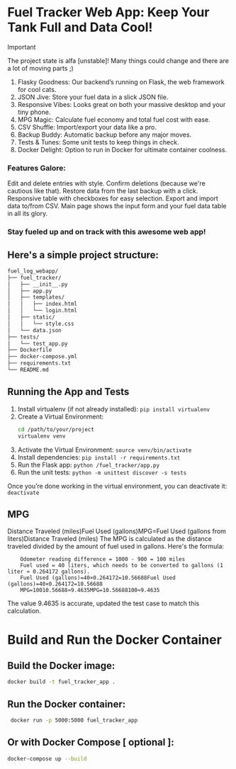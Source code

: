 # Fuel Tracker Web App: Keep Your Tank Full and Data Cool!

> [!IMPORTANT]
> The project state is alfa [unstable]!
> Many things could change and there are a lot of moving parts ;)

1. Flasky Goodness: Our backend’s running on Flask, the web framework for cool cats.
2. JSON Jive: Store your fuel data in a slick JSON file.
3. Responsive Vibes: Looks great on both your massive desktop and your tiny phone.
4. MPG Magic: Calculate fuel economy and total fuel cost with ease.
5. CSV Shuffle: Import/export your data like a pro.
6. Backup Buddy: Automatic backup before any major moves.
7. Tests & Tunes: Some unit tests to keep things in check.
8. Docker Delight: Option to run in Docker for ultimate container coolness.

### Features Galore:

Edit and delete entries with style.
Confirm deletions (because we're cautious like that).
Restore data from the last backup with a click.
Responsive table with checkboxes for easy selection.
Export and import data to/from CSV.
Main page shows the input form and your fuel data table in all its glory.

### Stay fueled up and on track with this awesome web app!


## Here's a simple project structure:
```bash
fuel_log_webapp/
├── fuel_tracker/
│   ├── __init__.py
│   ├── app.py
│   ├── templates/
│   │   ├── index.html
│   │   └── login.html
│   ├── static/
│   │   └── style.css
│   └── data.json
├── tests/
│   └── test_app.py
├── Dockerfile
├── docker-compose.yml
├── requirements.txt
└── README.md
```

## Running the App and Tests

1. Install virtualenv (if not already installed): `pip install virtualenv`
2. Create a Virtual Environment: 
     ```bash
     cd /path/to/your/project
     virtualenv venv
     ```
3. Activate the Virtual Environment: `source venv/bin/activate` 
4. Install dependencies: `pip install -r requirements.txt`
5. Run the Flask app: `python /fuel_tracker/app.py`
6. Run the unit tests: `python -m unittest discover -s tests`

Once you’re done working in the virtual environment, you can deactivate it: `deactivate`

## MPG

Distance Traveled (miles)Fuel Used (gallons)MPG=Fuel Used (gallons from liters)Distance Traveled (miles)
The MPG is calculated as the distance traveled divided by the amount of fuel used in gallons. Here's the formula:
```
    Odometer reading difference = 1000 - 900 = 100 miles
    Fuel used = 40 liters, which needs to be converted to gallons (1 liter ≈ 0.264172 gallons).
    Fuel Used (gallons)=40×0.264172=10.56688Fuel Used (gallons)=40×0.264172=10.56688
    MPG=10010.56688≈9.4635MPG=10.56688100≈9.4635
```
The value 9.4635 is accurate, updated the test case to match this calculation.

# Build and Run the Docker Container

## Build the Docker image:

```bash
docker build -t fuel_tracker_app .
```

## Run the Docker container:

```bash
 docker run -p 5000:5000 fuel_tracker_app
```

## Or with Docker Compose [ __optional__ ]:

```bash
docker-compose up --build
```